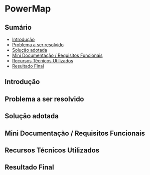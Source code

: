 # PowerMap

## Sumário

- [Introdução](#introdução)
- [Problema a ser resolvido](#problema-a-ser-resolvido)
- [Solução adotada](#solução-adotada)
- [Mini Documentação / Requisitos Funcionais](#mini-documentação--requisitos-funcionais)
- [Recursos Técnicos Utilizados](#recursos-técnicos-utilizados)
- [Resultado Final](#resultado-final--aplicação-rodando)

## Introdução

<a id="introdução"></a>

## Problema a ser resolvido

<a id="problema-a-ser-resolvido"></a>

## Solução adotada

<a id="solução-adotada"></a>

## Mini Documentação / Requisitos Funcionais

<a id="mini-documentação--requisitos-funcionais"></a>

## Recursos Técnicos Utilizados

<a id="recursos-técnicos-utilizados"></a>

## Resultado Final  

<a id="resultado-final--aplicação-rodando"></a>
